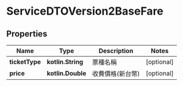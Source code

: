 
# ServiceDTOVersion2BaseFare

## Properties
Name | Type | Description | Notes
------------ | ------------- | ------------- | -------------
**ticketType** | **kotlin.String** | 票種名稱 |  [optional]
**price** | **kotlin.Double** | 收費價格(新台幣) |  [optional]




